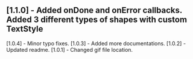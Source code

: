 ## [1.1.0] - Added onDone and onError callbacks. Added 3 different types of shapes with custom TextStyle

[1.0.4] - Minor typo fixes.
[1.0.3] - Added more documentations.
[1.0.2] - Updated readme.
[1.0.1] - Changed gif file location.
